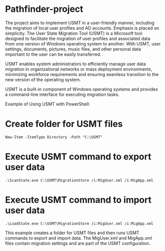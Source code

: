# Pathfinder-project
 The project aims to implement USMT in a user-friendly manner, including the migration of local user profiles and AD accounts. Emphasis is placed on simplicity.
The User State Migration Tool (USMT) is a Microsoft tool designed to facilitate the migration of user profiles and associated data from one version of Windows operating system to another. With USMT, user settings, documents, pictures, music files, and other personal data important to the user can be easily transferred.

USMT enables system administrators to efficiently manage user data migration in organizational networks or mass deployment environments, minimizing workforce requirements and ensuring seamless transition to the new version of the operating system.

USMT is a built-in component of Windows operating systems and provides a command-line interface for executing migration tasks.

Example of Using USMT with PowerShell:

# Create folder for USMT files
```
New-Item -ItemType Directory -Path "C:\USMT"
```
# Execute USMT command to export user data
```
.\ScanState.exe C:\USMT\MigrationStore /i:MigUser.xml /i:MigApp.xml
```
# Execute USMT command to import user data
```
.\LoadState.exe C:\USMT\MigrationStore /i:MigUser.xml /i:MigApp.xml
```
This example creates a folder for USMT files and then runs USMT commands to export and import data. The MigUser.xml and MigApp.xml files contain migration settings and are part of the USMT configuration.




